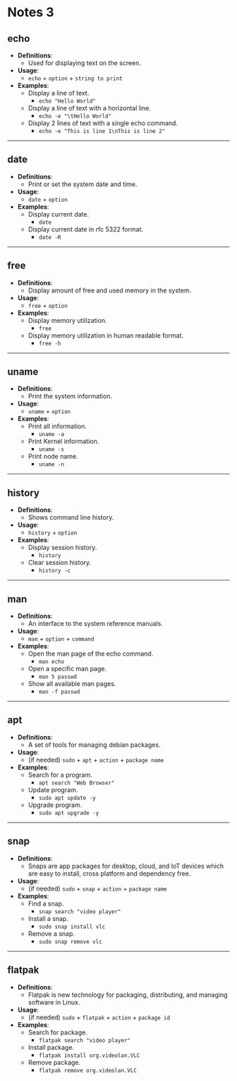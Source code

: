 # Notes 3 

## echo
* **Definitions**:
    * Used for displaying text on the screen.
* **Usage**:
    * `echo` + `option` + `string to print`
* **Examples**:
  * Display a line of text.
    * `echo "Hello World"`
  * Display a line of text with a horizontal line.
    * `echo -e "\tHello World"`
  * Display 2 lines of text with a single echo command.
    * `echo -e "This is line 1\nThis is line 2"`

<hr>

## date
* **Definitions**:
  * Print or set the system date and time.
* **Usage**:
  * `date` + `option`
* **Examples**:
  * Display current date.
    * `date`
  * Display current date in rfc 5322 format.
    * `date -R`

<hr>

## free
* **Definitions**:
  * Display amount of free and used memory in the system. 
* **Usage**:
  * `free` + `option`
* **Examples**:
  * Display memory utilization.
    * `free`
  * Display memory utilization in human readable format.
    * `free -h`

<hr>

## uname
* **Definitions**:
  * Print the system information.
* **Usage**:
  * `uname` + `option`
* **Examples**:
  * Print all information.
    * `uname -a`
  * Print Kernel information. 
    * `uname -s`
  * Print node name.
    * `uname -n`

<hr>

## history
* **Definitions**:
  * Shows command line history.
* **Usage**:
  * `history` + `option`
* **Examples**:
  * Display session history.
    * `history`
  * Clear session history.
    * `history -c`

<hr>

## man
* **Definitions**:
  * An interface to the system reference manuals.
* **Usage**:
    * `man` + `option` + `command`
* **Examples**:
    * Open the man page of the echo command.
      * `man echo`
    * Open a specific man page. 
      * `man 5 passwd`
    * Show all available man pages. 
      * `man -f passwd`

<hr>

## apt
* **Definitions**:
  * A set of tools for managing debian packages.
* **Usage**:
  * (if needed) `sudo` + `apt` + `action` + `package name`
* **Examples**:
  * Search for a program.
    * `apt search "Web Browser"`
  * Update program.
    * `sudo apt update -y`
  * Upgrade program.
    * `sudo apt upgrade -y`

<hr>

## snap
* **Definitions**:
    * Snaps are app packages for desktop, cloud, and IoT devices which are easy to install, cross platform and dependency free. 
* **Usage**:
    * (if needed) `sudo` + `snap` + `action` + `package name`
* **Examples**:
    * Find a snap.
      * `snap search "video player"`
    * Install a snap.
      * `sudo snap install vlc`
    * Remove a snap.
      * `sudo snap remove vlc`

<hr>

## flatpak 
* **Definitions**:
    * Flatpak is new technology for packaging, distributing, and managing software in Linux.
* **Usage**:
    * (if needed) `sudo` + `flatpak` + `action` + `package id`
* **Examples**:
  * Search for package.
    * `flatpak search "video player"`
  * Install package.
    * `flatpak install org.videolan.VLC`
  * Remove package. 
    * `flatpak remove org.videolan.VLC`


